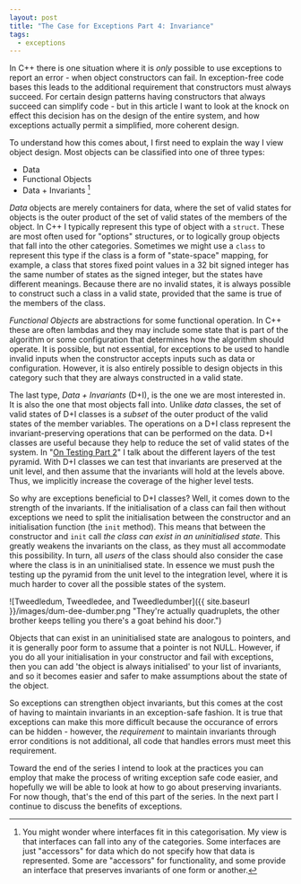 ```yaml
---
layout: post
title: "The Case for Exceptions Part 4: Invariance"
tags:
  - exceptions
---
```


In C++ there is one situation where it is _only_ possible to use exceptions to
report an error - when object constructors can fail. In exception-free code
bases this leads to the additional requirement that constructors must always
succeed. For certain design patterns having constructors that always succeed can
simplify code - but in this article I want to look at the knock on effect this
decision has on the design of the entire system, and how exceptions actually
permit a simplified, more coherent design.

To understand how this comes about, I first need to explain the way I view
object design. Most objects can be classified into one of three types:

- Data
- Functional Objects
- Data + Invariants [^interfaces]

_Data_ objects are merely containers for data, where the set of valid states for
objects is the outer product of the set of valid states of the members of the
object. In C++ I typically represent this type of object with a `struct`. These
are most often used for "options" structures, or to logically group objects that
fall into the other categories. Sometimes we might use a `class` to represent
this type if the class is a form of "state-space" mapping, for example, a class
that stores fixed point values in a 32 bit signed integer has the same number of
states as the signed integer, but the states have different meanings. Because
there are no invalid states, it is always possible to construct such a class in
a valid state, provided that the same is true of the members of the class.

_Functional Objects_ are abstractions for some functional operation. In C++
these are often lambdas and they may include some state that is part of the
algorithm or some configuration that determines how the algorithm should
operate. It is possible, but not essential, for exceptions to be used to
handle invalid inputs when the constructor accepts inputs such as data or
configuration. However, it is also entirely possible to design objects in this
category such that they are always constructed in a valid state.

The last type, _Data + Invariants_ (D+I), is the one we are most interested in.
It is also the one that most objects fall into. Unlike _data_ classes, the set
of valid states of D+I classes is a _subset_ of the outer product of the valid
states of the member variables. The operations on a D+I class represent the
invariant-preserving operations that can be performed on the data. D+I classes
are useful because they help to reduce the set of valid states of the system.
In "[On Testing Part 2](/Testing-Part-2/)" I talk about the different layers of
the test pyramid. With D+I classes we can test that invariants are preserved at
the unit level, and then assume that the invariants will hold at the levels
above. Thus, we implicitly increase the coverage of the higher level tests.

[^interfaces]: You might wonder where interfaces fit in this categorisation. My
	view is that interfaces can fall into any of the categories. Some interfaces
	are just "accessors" for data which do not specify how that data is
	represented. Some are "accessors" for functionality, and some provide an
	interface that preserves invariants of one form or another.

So why are exceptions beneficial to D+I classes? Well, it comes down to the
strength of the invariants. If the initialisation of a class can fail then
without exceptions we need to split the initialisation between the constructor
and an initialisation function (the `init` method). This means that between the
constructor and `init` call _the class can exist in an uninitialised state_.
This greatly weakens the invariants on the class, as they must all accommodate
this possibility. In turn, all _users_ of the class should also consider the
case where the class is in an uninitialised state. In essence we must push the
testing up the pyramid from the unit level to the integration level, where it
is much harder to cover all the possible states of the system.

![Tweedledum, Tweedledee, and Tweedledumber]({{ site.baseurl }}/images/dum-dee-dumber.png "They're actually quadruplets, the other brother keeps telling you there's a goat behind his door.")

Objects that can exist in an uninitialised state are analogous to pointers, and
it is generally poor form to assume that a pointer is not NULL. However, if you
do all your initialisation in your constructor and fail with exceptions, then
you can add 'the object is always initialised' to your list of invariants, and
so it becomes easier and safer to make assumptions about the state of the object.

So exceptions can strengthen object invariants, but this comes at the cost of
having to maintain invariants in an exception-safe fashion.
It is true that exceptions can make this more difficult because the occurance
of errors can be hidden - however, the _requirement_ to maintain invariants
through error conditions is not additional, all code that handles errors must
meet this requirement.

Toward the end of the series I intend to look at the practices you can employ
that make the process of writing exception safe code easier, and hopefully we
will be able to look at how to go about preserving invariants. For now though,
that's the end of this part of the series. In the next part I continue to
discuss the benefits of exceptions.
